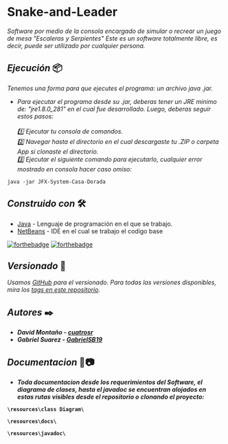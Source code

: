 # <b>Snake-and-Leader</b>
_Software por medio de la consola encargado de simular o recrear un juego de mesa "Escaleras y Serpientes"_
_Este es un software totalmente libre, es decir, puede ser utilizado por cualquier persona._

## <b>_Ejecución_</b> 📦

_Tenemos una forma para que ejecutes el programa: un archivo java .jar._

* _Para ejecutar el programa desde su .jar, deberas tener un JRE minimo de: "jre1.8.0_281" en el cual fue desarrollado. Luego, deberas seguir estos pasos: <br><br> 1️⃣ Ejecutar tu consola de comandos. <br> 2️⃣ Navegar hasta el directorio en el cual descargaste tu .ZIP o carpeta App si clonaste el directorio.<br> 3️⃣ Ejecutar el siguiente comando para ejecutarlo, cualquier error mostrado en consola hacer caso omiso:_<br>
```
java -jar JFX-System-Casa-Dorada
```
## <b>_Construido con_</b> 🛠️

* [Java](https://www.oracle.com/co/java/technologies/javase/javase-jdk8-downloads.html) - Lenguaje de programación en el que se trabajo.
* [NetBeans](https://netbeans.apache.org/) - IDE en el cual se trabajo el codigo base

[![forthebadge](https://forthebadge.com/images/badges/made-with-java.svg)](https://forthebadge.com) [![forthebadge](https://forthebadge.com/images/badges/built-with-love.svg)](https://forthebadge.com)
## <b>_Versionado_</b> 📌

_Usamos [GitHub](https://github.com/) para el versionado. Para todas las versiones disponibles, mira los [tags en este repositorio](https://github.com/GabrielSB19/JFX-System-Casa-Dorada)._

## <b>_Autores_ ✒️

* _David Montaño - [cuatrosr](https://github.com/cuatrosr)_
* _Gabriel Suarez - [GabrielSB19](https://github.com/GabrielSB19)_

## <b>_Documentacion_</b> 💬📷

* _Toda documentacion desde los requerimientos del Software, el diagrama de clases, hasta el javadoc se encuentran alojados en estas rutas visibles desde el repositorio o clonando el proyecto:_<br>

```
\resources\class Diagram\
```


```
\resources\docs\
```


```
\resources\javadoc\
```
